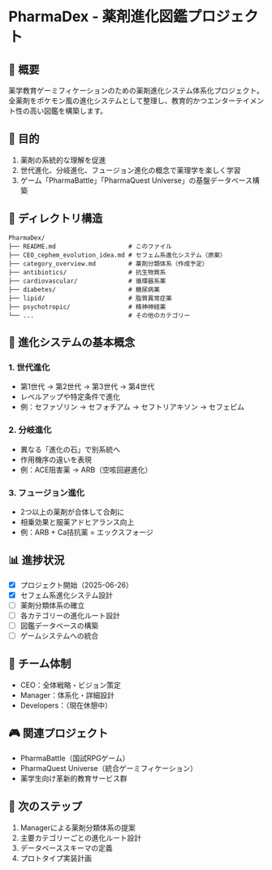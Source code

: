 # PharmaDex - 薬剤進化図鑑プロジェクト

## 📖 概要
薬学教育ゲーミフィケーションのための薬剤進化システム体系化プロジェクト。
全薬剤をポケモン風の進化システムとして整理し、教育的かつエンターテイメント性の高い図鑑を構築します。

## 🎯 目的
1. 薬剤の系統的な理解を促進
2. 世代進化、分岐進化、フュージョン進化の概念で薬理学を楽しく学習
3. ゲーム「PharmaBattle」「PharmaQuest Universe」の基盤データベース構築

## 📁 ディレクトリ構造
```
PharmaDex/
├── README.md                    # このファイル
├── CEO_cephem_evolution_idea.md # セフェム系進化システム（原案）
├── category_overview.md         # 薬剤分類体系（作成予定）
├── antibiotics/                 # 抗生物質系
├── cardiovascular/              # 循環器系薬
├── diabetes/                    # 糖尿病薬
├── lipid/                       # 脂質異常症薬
├── psychotropic/                # 精神神経薬
└── ...                          # その他のカテゴリー
```

## 🔄 進化システムの基本概念

### 1. 世代進化
- 第1世代 → 第2世代 → 第3世代 → 第4世代
- レベルアップや特定条件で進化
- 例：セファゾリン → セフォチアム → セフトリアキソン → セフェピム

### 2. 分岐進化
- 異なる「進化の石」で別系統へ
- 作用機序の違いを表現
- 例：ACE阻害薬 → ARB（空咳回避進化）

### 3. フュージョン進化
- 2つ以上の薬剤が合体して合剤に
- 相乗効果と服薬アドヒアランス向上
- 例：ARB + Ca拮抗薬 = エックスフォージ

## 📊 進捗状況
- [x] プロジェクト開始（2025-06-26）
- [x] セフェム系進化システム設計
- [ ] 薬剤分類体系の確立
- [ ] 各カテゴリーの進化ルート設計
- [ ] 図鑑データベースの構築
- [ ] ゲームシステムへの統合

## 👥 チーム体制
- CEO：全体戦略・ビジョン策定
- Manager：体系化・詳細設計
- Developers：（現在休憩中）

## 🎮 関連プロジェクト
- PharmaBattle（国試RPGゲーム）
- PharmaQuest Universe（統合ゲーミフィケーション）
- 薬学生向け革新的教育サービス群

## 🚀 次のステップ
1. Managerによる薬剤分類体系の提案
2. 主要カテゴリーごとの進化ルート設計
3. データベーススキーマの定義
4. プロトタイプ実装計画